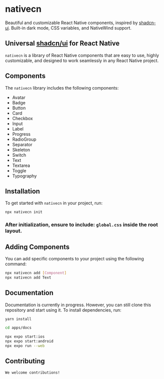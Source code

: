 # nativecn

Beautiful and customizable React Native components, inspired by [shadcn-ui](https://github.com/shadcn-ui/ui). Built-in dark mode, CSS variables, and NativeWind support.

## Universal [shadcn/ui](https://ui.shadcn.com) for React Native

`nativecn` is a library of React Native components that are easy to use, highly customizable, and designed to work seamlessly in any React Native project.

## Components

The `nativecn` library includes the following components:

- Avatar
- Badge
- Button
- Card
- Checkbox
- Input
- Label
- Progress
- RadioGroup
- Separator
- Skeleton
- Switch
- Text
- Textarea
- Toggle
- Typography

## Installation

To get started with `nativecn` in your project, run:

```bash
npx nativecn init
```

### After initialization, ensure to include: **`global.css`** inside the root layout.

## Adding Components
You can add specific components to your project using the following command:

```bash
npx nativecn add [Component]
npx nativecn add Text
```

## Documentation
Documentation is currently in progress. However, you can still clone this repository and start using it.
To install dependencies, run:

```bash
yarn install

cd apps/docs

npx expo start:ios
npx expo start:android
npx expo run --web
```

## Contributing
```markdown
We welcome contributions!
```
